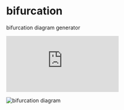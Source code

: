 # bifurcation
bifurcation diagram generator  

![equation](http://latex.codecogs.com/gif.latex?x_%7Bt&plus;1%7D%28x_%7Bt%7D%29%20%3D%20r%20%5Ccdot%20x_%7Bt%7D%20%5Ccdot%20%281%20-%20x_t%29)

![bifurcation diagram](https://i.ibb.co/G2Ngh2j/bifurcation-diagram.png)
